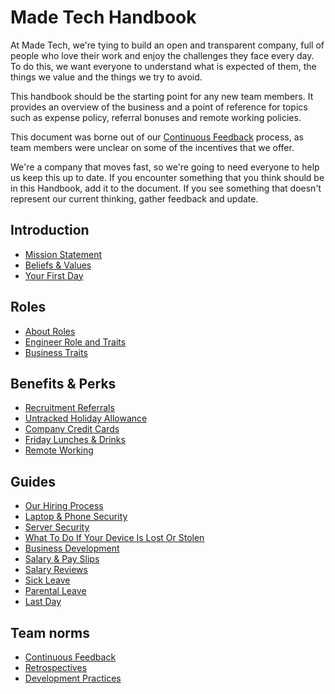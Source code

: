 # Made Tech Handbook

At Made Tech, we're tying to build an open and transparent company, full of people who love their work and enjoy the challenges they face every day. To do this, we want everyone to understand what is expected of them, the things we value and the things we try to avoid.

This handbook should be the starting point for any new team members. It provides an overview of the business and a point of reference for topics such as expense policy, referral bonuses and remote working policies.

This document was borne out of our [Continuous Feedback](team-norms/continuous_feedback.md) process, as team members were unclear on some of the incentives that we offer.

We're a company that moves fast, so we're going to need everyone to help us keep this up to date. If you encounter something that you think should be in this Handbook, add it to the document. If you see something that doesn't represent our current thinking, gather feedback and update.

Introduction
--
* [Mission Statement](company/mission_statement.md)
* [Beliefs & Values](company/beliefs_and_values.md)
* [Your First Day](company/first_day.md)

Roles
--
* [About Roles](roles/README.md)
* [Engineer Role and Traits](roles/engineer.md)
* [Business Traits](roles/business.md)

Benefits & Perks
--
* [Recruitment Referrals](benefits/recruitment_referrals.md)
* [Untracked Holiday Allowance](benefits/untracked_holiday.md)
* [Company Credit Cards](benefits/company_credit_card.md)
* [Friday Lunches & Drinks](benefits/friday_lunch_drinks.md)
* [Remote Working](benefits/remote_working.md)

Guides
--
* [Our Hiring Process](guides/hiring/README.md)
* [Laptop & Phone Security](guides/security/protect_the_company.md)
* [Server Security](guides/security/server_setup_guidelines.md)
* [What To Do If Your Device Is Lost Or Stolen](guides/security/lost_or_stolen.md)
* [Business Development](guides/process/bizdev.md)
* [Salary & Pay Slips](guides/compensation/salary_pay_slips.md)
* [Salary Reviews](guides/compensation/salary_reviews.md)
* [Sick Leave](guides/policies/sick_leave.md)
* [Parental Leave](guides/policies/parental_leave.md)
* [Last Day](guides/security/last_day.md)

Team norms
--
* [Continuous Feedback](team-norms/continuous_feedback.md) 
* [Retrospectives](team-norms/retrospectives.md)
* [Development Practices](team-norms/development_practices.md)

